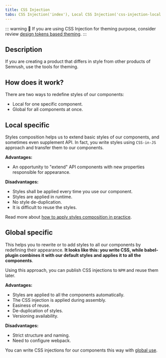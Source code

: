 ```yaml
---
title: CSS Injection
tabs: CSS Injection('index'), Local CSS Injection('css-injection-local'), Global CSS Injection('css-injection-global')
---
```


::: warning
:rotating_light: If you are using CSS Injection for theming purpose, consider review [design tokens based theming](/style/design-tokens/#themes).
:::

## Description

If you are creating a product that differs in style from other products of Semrush, use the tools for theming.

## How does it work?

There are two ways to redefine styles of our components:

- Local for one specific component.
- Global for all components at once.

## Local specific

Styles composition helps us to extend basic styles of our components, and sometimes even supplement API. In fact, you write styles using `CSS-in-JS` approach and transfer them to our components.

**Advantages:**

- An opportunity to "extend" API components with new properties responsible for appearance.

**Disadvantages:**

- Styles shall be applied every time you use our component.
- Styles are applied in runtime.
- No style de-duplication.
- It is difficult to reuse the styles.

Read more about [how to apply styles composition in practice](/style/css-injection/css-injection-local/).

## Global specific

This helps you to rewrite or to add styles to all our components by redefining their appearance. **It looks like this: you write CSS, while babel-plugin combines it with our default styles and applies it to all the components**.

Using this approach, you can publish CSS injections to `NPM` and reuse them later.

**Advantages:**

- Styles are applied to all the components automatically.
- The CSS injection is applied during assembly.
- Easiness of reuse.
- De-duplication of styles.
- Versioning availability.

**Disadvantages:**

- Strict structure and naming.
- Need to configure webpack.

You can write CSS injections for our components this way with [global use](/style/css-injection/css-injection-global/).

